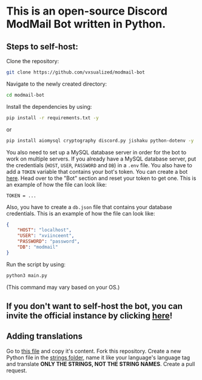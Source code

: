 # This is an open-source Discord ModMail Bot written in Python.

## Steps to self-host:
Clone the repository:
```bash
git clone https://github.com/vxsualized/modmail-bot
```
Navigate to the newly created directory:
```bash
cd modmail-bot
```
Install the dependencies by using:
```bash
pip install -r requirements.txt -y
```
or
```bash
pip install aiomysql cryptography discord.py jishaku python-dotenv -y
```

You also need to set up a MySQL database server in order for the bot to work on multiple servers. If you already have a MySQL database server, put the credentials (`HOST`, `USER`, `PASSWORD` and `DB`) in a `.env` file. You also have to add a `TOKEN` variable that contains your bot's token. You can create a bot [here](https://discord.com/developers/applications). Head over to the "Bot" section and reset your token to get one. This is an example of how the file can look like:
```
TOKEN = ...
```
Also, you have to create a `db.json` file that contains your database credentials. This is an example of how the file can look like:
```json
{
    "HOST": "localhost",
    "USER": "xviinceent",
    "PASSWORD": "password",
    "DB": "modmail"
}
```

Run the script by using:
```bash
python3 main.py
```
(This command may vary based on your OS.)

## If you don't want to self-host the bot, you can invite the official instance by clicking [here](https://discord.com/api/oauth2/authorize?client_id=1139964189465653358&permissions=8&scope=bot)!

## Adding translations
Go to [this file](./strings/en.py) and copy it's content. Fork this repository. Create a new Python file in the [strings folder](./strings), name it like your language's language tag and translate **ONLY THE STRINGS, NOT THE STRING NAMES**. Create a pull request.
